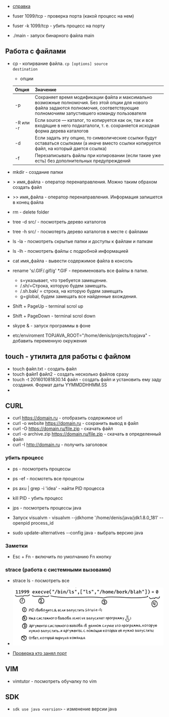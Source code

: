 - <a href="https://help.ubuntu.ru/wiki/%D0%BA%D0%BE%D0%BC%D0%B0%D0%BD%D0%B4%D0%BD%D0%B0%D1%8F_%D1%81%D1%82%D1%80%D0%BE%D0%BA%D0%B0">справка</a>

- fuser 1099/tcp - проверка порта (какой процесс на нем)
- fuser -k 1099/tcp - убить процесс на порту
- ./main - запуск бинарного файла main

## Работа с файлами
- cp - копирвание файла. <code>cp \[options] source destination</code>
    - опции
    
     Опция | Значение
    ------------ | -------------
    -p | Сохраняет время модификации файла и максимально возможные полномочия. Без этой опции для нового файла задаются полномочия, соответствующие полномочиям запустившего команду пользователя
    -R или -r | Если source — каталог, то копируется как он, так и все входящие в него подкаталоги, т. е. сохраняется исходная форма дерева каталогов
    -d | Если задать эту опцию, то символические ссылки будут оставаться ссылками (а иначе вместо ссылки копируется файл, на который дается ссылка)
    -f | Перезаписывать файлы при копировании (если такие уже есть) без дополнительных предупреждений
    
- mkdir - создание папки
- \> имя_файла - оператор перенаправления. Можно таким обрахом создать файл
- \>> имя_файла - оператор перенаправления. Информация запишется в конец файла
- rm - delete folder   
- tree -d src/ - посмотреть дерево каталогов 
- tree -h src/ - посмотерть дерево каталогов в месте с файлами
- ls -la - посмотреть скрытые папки и доступы к файлам и папкам
- ls -lh - посмотреть файлы с подробной информацией
- cat имя_файла - вывести содержимое файла в консоль
- rename 's/.GIF/.gif/g' *.GIF - переименовать все файлы в папке. 
  - s=указывает, что требуется замещение.
  - /.sh/=Строка, которую будем замещать.
  - /.sh.bak/ = строка, на которую будем замещать
  - g=global, будем замещать все найденные вхождения.
    
- Shift + PageUp - terminal scrol up
- Shift + PageDown - terminal scrol down
- skype & - запуск программы в фоне
- etc/enviroment TOPJAVA_ROOT="/home/denis/projects/topjava" - добавить переменную окружения

## touch - утилита для работы с файлом
- touch файл.txt - создать файл
-  touch файл1 файл2 - создать несколько файлов сразу
- touch  -t 201601081830.14 файл - создать файл и установить ему заду создания. Формат даты YYMMDDHHMM.SS
- 

## CURL
- curl https://domain.ru - отобразить содержимое url
- curl -o website https://domain.ru - сохранить вывод в файл
- curl -O https://domain.ru/file.zip - скачать файл
- curl -o archive.zip https://domain.ru/file.zip - скачать в определенный файл
- curl -I http://domain.ru - получить заголовок

### убить процесс
- ps - посмотреть процессы
- ps -ef - посмотеть все процессы
- ps axu | grep -i 'idea' - найти PID процесса
- kill PID - убить процесс

- jps - посмотреть процессы java

- Запуск visualvm - visualvm --jdkhome '/home/denis/java/jdk1.8.0_181' --openpid process_id

- sudo update-alternatives --config java - выбрать версию java

### Заметки
- Esc + Fn - включить по умолчанию Fn кнопку

### strace (работа с системными вызовами)
- strace ls - посмотреть все
- ![Logo](../resources/strace.png)


- <a href="https://stackoverflow.com/questions/18740654/cannot-start-apache-tomcat-6-from-intellij-idea-12-1-4-ultimate-windows-7/38953356#38953356">Проверка кто занял порт</a>

## VIM
- vimtutor - посмотреть обучалку по vim

## SDK
- ```sdk use java <version>``` - изменение версии java